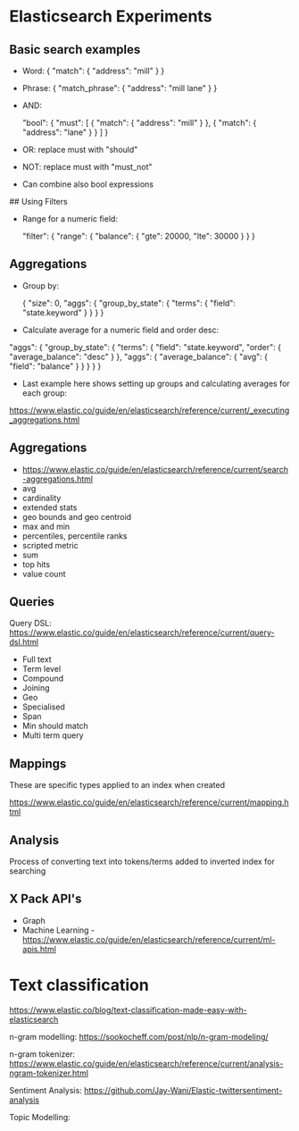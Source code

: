 # Elasticsearch Experiments

## Basic search examples

* Word: { "match": { "address": "mill" } }
* Phrase: { "match_phrase": { "address": "mill lane" } }
* AND:

  "bool": {
    "must": [
      { "match": { "address": "mill" } },
      { "match": { "address": "lane" } }
    ]
  }

* OR: replace must with "should"
* NOT: replace must with "must_not"
* Can combine also bool expressions

## Using Filters

* Range for a numeric field:

  "filter": {
      "range": {
        "balance": {
          "gte": 20000,
          "lte": 30000
        }
      }
    }

## Aggregations

* Group by:

  {
    "size": 0,
    "aggs": {
      "group_by_state": {
        "terms": {
          "field": "state.keyword"
        }
      }
    }
  }

* Calculate average for a numeric field and order desc:

"aggs": {
  "group_by_state": {
    "terms": {
      "field": "state.keyword",
      "order": {
        "average_balance": "desc"
      }
    },
    "aggs": {
      "average_balance": {
        "avg": {
          "field": "balance"
        }
      }
    }
  }
}

* Last example here shows setting up groups and calculating averages for each group:

https://www.elastic.co/guide/en/elasticsearch/reference/current/_executing_aggregations.html

## Aggregations

* https://www.elastic.co/guide/en/elasticsearch/reference/current/search-aggregations.html
* avg
* cardinality
* extended stats
* geo bounds and geo centroid
* max and min
* percentiles, percentile ranks
* scripted metric
* sum
* top hits
* value count

## Queries

Query DSL: https://www.elastic.co/guide/en/elasticsearch/reference/current/query-dsl.html

* Full text
* Term level
* Compound
* Joining
* Geo
* Specialised
* Span
* Min should match
* Multi term query

## Mappings

These are specific types applied to an index when created

https://www.elastic.co/guide/en/elasticsearch/reference/current/mapping.html

## Analysis

Process of converting text into tokens/terms added to inverted index for searching

## X Pack API's

* Graph
* Machine Learning - https://www.elastic.co/guide/en/elasticsearch/reference/current/ml-apis.html

# Text classification

https://www.elastic.co/blog/text-classification-made-easy-with-elasticsearch

n-gram modelling: https://sookocheff.com/post/nlp/n-gram-modeling/

n-gram tokenizer: https://www.elastic.co/guide/en/elasticsearch/reference/current/analysis-ngram-tokenizer.html

Sentiment Analysis: https://github.com/Jay-Wani/Elastic-twittersentiment-analysis

Topic Modelling: 

